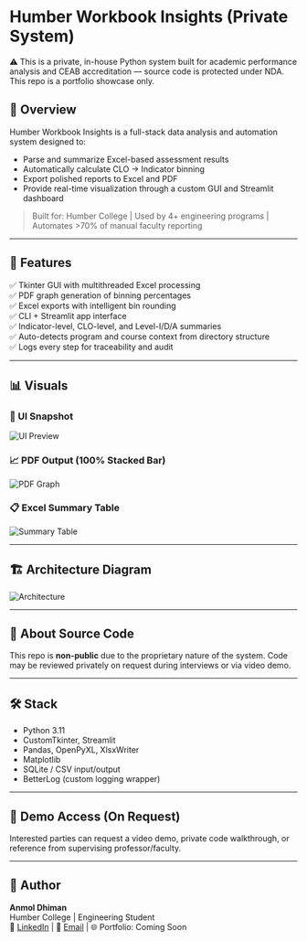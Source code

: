 # Humber Workbook Insights (Private System)

⚠️ This is a private, in-house Python system built for academic performance analysis and CEAB accreditation — source code is protected under NDA. This repo is a portfolio showcase only.

## 📌 Overview

Humber Workbook Insights is a full-stack data analysis and automation system designed to:
- Parse and summarize Excel-based assessment results
- Automatically calculate CLO → Indicator binning
- Export polished reports to Excel and PDF
- Provide real-time visualization through a custom GUI and Streamlit dashboard

> Built for: Humber College | Used by 4+ engineering programs | Automates >70% of manual faculty reporting

---

## 🧠 Features

✅ Tkinter GUI with multithreaded Excel processing  
✅ PDF graph generation of binning percentages  
✅ Excel exports with intelligent bin rounding  
✅ CLI + Streamlit app interface  
✅ Indicator-level, CLO-level, and Level-I/D/A summaries  
✅ Auto-detects program and course context from directory structure  
✅ Logs every step for traceability and audit

---

## 📊 Visuals

### 📌 UI Snapshot
![UI Preview](assets/ui_preview.png)

### 📈 PDF Output (100% Stacked Bar)
![PDF Graph](assets/pdf_sample.png)

### 📋 Excel Summary Table
![Summary Table](assets/summary_table.png)

---

## 🏗️ Architecture Diagram
![Architecture](assets/architecture_diagram.png)

---

## 🚫 About Source Code

This repo is **non-public** due to the proprietary nature of the system. Code may be reviewed privately on request during interviews or via video demo.

---

## 🛠️ Stack

- Python 3.11
- CustomTkinter, Streamlit
- Pandas, OpenPyXL, XlsxWriter
- Matplotlib
- SQLite / CSV input/output
- BetterLog (custom logging wrapper)

---

## 📂 Demo Access (On Request)

Interested parties can request a video demo, private code walkthrough, or reference from supervising professor/faculty.

---

## 👤 Author

**Anmol Dhiman**  
Humber College | Engineering Student  
💼 [LinkedIn](#) | 📧 [Email](#) | 🌐 Portfolio: Coming Soon
